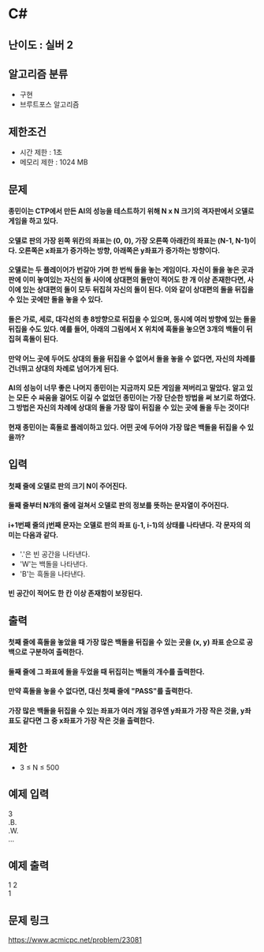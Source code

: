 # C#

## 난이도 : 실버 2

## 알고리즘 분류
  - 구현
  - 브루트포스 알고리즘

## 제한조건
  - 시간 제한 : 1초
  - 메모리 제한 : 1024 MB

## 문제
#### 종민이는 CTP에서 만든 AI의 성능을 테스트하기 위해 N x N 크기의 격자판에서 오델로 게임을 하고 있다.
#### 오델로 판의 가장 왼쪽 위칸의 좌표는 (0, 0), 가장 오른쪽 아래칸의 좌표는 (N-1, N-1)이다. 오른쪽은 x좌표가 증가하는 방향, 아래쪽은 y좌표가 증가하는 방향이다.
#### 오델로는 두 플레이어가 번갈아 가며 한 번씩 돌을 놓는 게임이다. 자신이 돌을 놓은 곳과 판에 이미 놓여있는 자신의 돌 사이에 상대편의 돌만이 적어도 한 개 이상 존재한다면, 사이에 있는 상대편의 돌이 모두 뒤집혀 자신의 돌이 된다. 이와 같이 상대편의 돌을 뒤집을 수 있는 곳에만 돌을 놓을 수 있다.
#### 돌은 가로, 세로, 대각선의 총 8방향으로 뒤집을 수 있으며, 동시에 여러 방향에 있는 돌을 뒤집을 수도 있다. 예를 들어, 아래의 그림에서 X 위치에 흑돌을 놓으면 3개의 백돌이 뒤집혀 흑돌이 된다.
#### 만약 어느 곳에 두어도 상대의 돌을 뒤집을 수 없어서 돌을 놓을 수 없다면, 자신의 차례를 건너뛰고 상대의 차례로 넘어가게 된다.
#### AI의 성능이 너무 좋은 나머지 종민이는 지금까지 모든 게임을 져버리고 말았다. 알고 있는 모든 수 싸움을 걸어도 이길 수 없었던 종민이는 가장 단순한 방법을 써 보기로 하였다. 그 방법은 자신의 차례에 상대의 돌을 가장 많이 뒤집을 수 있는 곳에 돌을 두는 것이다!
#### 현재 종민이는 흑돌로 플레이하고 있다. 어떤 곳에 두어야 가장 많은 백돌을 뒤집을 수 있을까?

## 입력
#### 첫째 줄에 오델로 판의 크기 N이 주어진다.
#### 둘째 줄부터 N개의 줄에 걸쳐서 오델로 판의 정보를 뜻하는 문자열이 주어진다.
#### i+1번째 줄의 j번째 문자는 오델로 판의 좌표 (j-1, i-1)의 상태를 나타낸다. 각 문자의 의미는 다음과 같다.
  - '.'은 빈 공간을 나타낸다.
  - 'W'는 백돌을 나타낸다.
  - 'B'는 흑돌을 나타낸다.
#### 빈 공간이 적어도 한 칸 이상 존재함이 보장된다.

## 출력
#### 첫째 줄에 흑돌을 놓았을 때 가장 많은 백돌을 뒤집을 수 있는 곳을 (x, y) 좌표 순으로 공백으로 구분하여 출력한다.
#### 둘째 줄에 그 좌표에 돌을 두었을 때 뒤집히는 백돌의 개수를 출력한다.
#### 만약 흑돌을 놓을 수 없다면, 대신 첫째 줄에 "PASS"를 출력한다.
#### 가장 많은 백돌을 뒤집을 수 있는 좌표가 여러 개일 경우엔 y좌표가 가장 작은 것을, y좌표도 같다면 그 중 x좌표가 가장 작은 것을 출력한다.

## 제한
  - 3 ≤ N ≤ 500

## 예제 입력
3<br/>
.B.<br/>
.W.<br/>
...<br/>

## 예제 출력
1 2<br/>
1<br/>

## 문제 링크
https://www.acmicpc.net/problem/23081